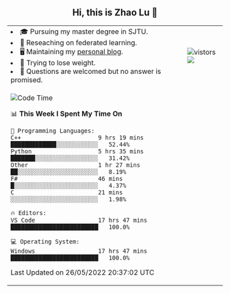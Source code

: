<h2 align="center"> Hi, this is Zhao Lu 👋</h2>

<table style="overflow:hidden;">
    <tr> 
        <td>
            <li>🎓 Pursuing my master degree in SJTU.</li>
            <li>🌱 Reseaching on federated learning.</li>
            <li>🖥️ Maintaining my <a href="https://ifarewell.xyz">personal blog</a>.</li>
            <li>💪 Trying to lose weight.</li>
            <li>💬 Questions are welcomed but no answer is promised.</li> 
        </td>
        <td>
            <img src="https://visitor-badge.glitch.me/badge?page_id=ifarewell" alt="vistors" />
        <br>
          <img src="https://github-readme-stats.vercel.app/api?username=ifarewell&theme=graywhite&hide=prs,contribs&show_icons=true&hide_border=true&icon_color=CE1D2D&text_color=718096&bg_color=ffffff&hide_title=true" />
        </td>
    </tr>
    <tr>
        <td colspan="2">
            
<!--START_SECTION:waka-->
![Code Time](http://img.shields.io/badge/Code%20Time-164%20hrs%2050%20mins-blue)

📊 **This Week I Spent My Time On** 

```text
💬 Programming Languages: 
C++                      9 hrs 19 mins       █████████████░░░░░░░░░░░░   52.44% 
Python                   5 hrs 35 mins       ███████░░░░░░░░░░░░░░░░░░   31.42% 
Other                    1 hr 27 mins        ██░░░░░░░░░░░░░░░░░░░░░░░   8.19% 
F#                       46 mins             █░░░░░░░░░░░░░░░░░░░░░░░░   4.37% 
C                        21 mins             ░░░░░░░░░░░░░░░░░░░░░░░░░   1.98%

🔥 Editors: 
VS Code                  17 hrs 47 mins      █████████████████████████   100.0%

💻 Operating System: 
Windows                  17 hrs 47 mins      █████████████████████████   100.0%

```


 Last Updated on 26/05/2022 20:37:02 UTC
<!--END_SECTION:waka-->
            
</td></tr>
</table>

